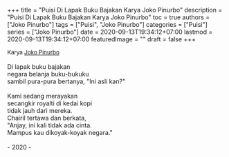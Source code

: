 +++
title = "Puisi Di Lapak Buku Bajakan Karya Joko Pinurbo"
description = "Puisi Di Lapak Buku Bajakan Karya Joko Pinurbo"
toc = true
authors = ["Joko Pinurbo"]
tags = ["Puisi", "Joko Pinurbo"]
categories = ["Puisi"]
series = ["Joko Pinurbo"]
date = 2020-09-13T19:34:12+07:00
lastmod = 2020-09-13T19:34:12+07:00
featuredImage = ""
draft = false
+++

<div style="text-align: justify;">
<div style="font-size: small;">Karya <a href="/authors/joko-pinurbo/" target="_blank">Joko Pinurbo</a></div><br />
Di lapak buku bajakan<br />
negara belanja buku-bukuku<br />
sambil pura-pura bertanya, "Ini asli kan?"<br />
<br />
Kami sedang merayakan<br />
secangkir royalti di kedai kopi<br />
tidak jauh dari mereka.<br />
Chairil tertawa dan berkata,<br />
"Anjay, ini kali tidak ada cinta.<br />
Mampus kau dikoyak-koyak negara."<br />
<br />
- 2020 -</div>
